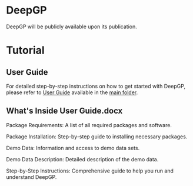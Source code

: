 # DeepGP
DeepGP will be publicly available upon its publication. 
# Tutorial
## User Guide
For detailed step-by-step instructions on how to get started with DeepGP, please refer to [User Guide](https://github.com/yuz2011/DeepGP/blob/main/User_guide.md) available in the [main folder](https://github.com/yuz2011/DeepGP/blob/main/).

## What's Inside User Guide.docx

Package Requirements: A list of all required packages and software.

Package Installation: Step-by-step guide to installing necessary packages.

Demo Data: Information and access to demo data sets.

Demo Data Description: Detailed description of the demo data.

Step-by-Step Instructions: Comprehensive guide to help you run and understand DeepGP.
